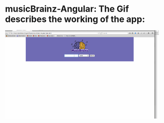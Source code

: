 # musicBrainz-Angular: The Gif describes the working of the app:

<img src="https://github.com/div88/musicBrainz-Angular/blob/master/musicBrainzSearch.gif" alt="musicBrainzSearchFeatureWorking"/>
